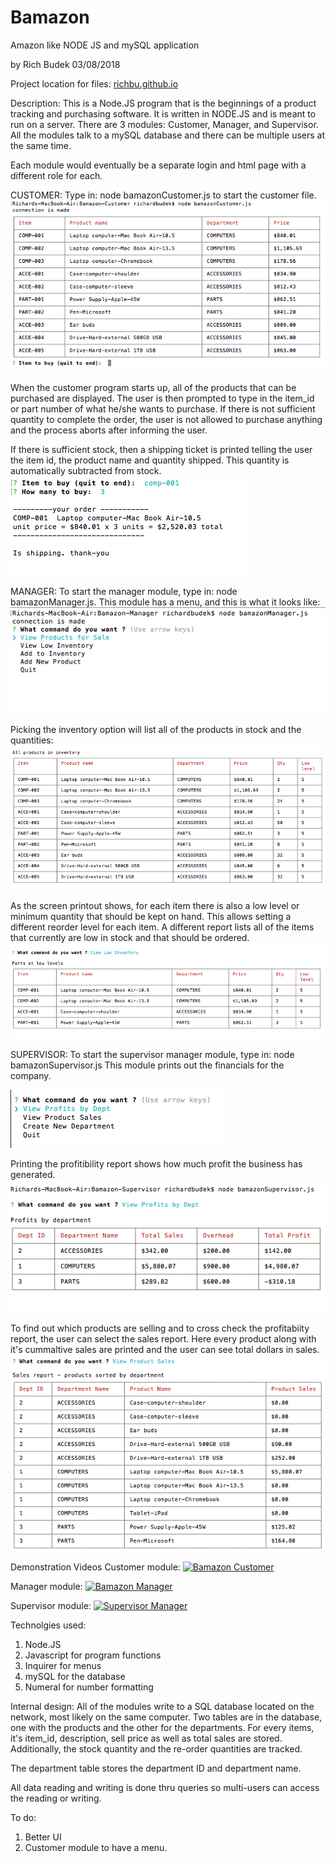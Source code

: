 # Bamazon
Amazon like NODE JS and mySQL application

by Rich Budek 03/08/2018

Project location for files:  [richbu.github.io](https://github.com/RichBu/Bamazon-NodeJS)

Description:
This is a Node.JS program that is the beginnings of a product tracking and purchasing software.
It is written in NODE.JS and is meant to run on a server. There are 3 modules:
Customer, Manager, and Supervisor. All the modules talk to a mySQL database and there can
be multiple users at the same time.

Each module would eventually be a separate login and html page with a different role for each.

CUSTOMER:
Type in: node bamazonCustomer.js to start the customer file.
![Customer main menu](/assets/images/screen_caps/Cust_01.png)

When the customer program starts up, all of the products that can be purchased are displayed.
The user is then prompted to type in the item_id or part number of what he/she wants to
purchase.  If there is not sufficient quantity to complete the order, the user is not allowed
to purchase anything and the process aborts after informing the user.

If there is sufficient stock, then a shipping ticket is printed telling the user the item id, the
product name and quantity shipped. This quantity is automatically subtracted from stock.
![Order has been shipped](/assets/images/screen_caps/Cust_Ship_01.png)


MANAGER:
To start the manager module, type in:  node bamazonManager.js.  This module has a menu, and
this is what it looks like:
![Manager main menu](/assets/images/screen_caps/Manag_Menu.png)

Picking the inventory option will list all of the products in stock and the quantities:
![Manager inventory](/assets/images/screen_caps/Manag_Inven_01.png)

As the screen printout shows, for each item there is also a low level or minimum quantity
that should be kept on hand.  This allows setting a different reorder level for each item.
A different report lists all of the items that currently are low in stock and that should be
ordered.
![Low level ordering](/assets/images/screen_caps/Manag_LowInven_01.png)


SUPERVISOR:
To start the supervisor manager module, type in:  node bamazonSupervisor.js  This module
prints out the financials for the company.

![Supervisor main menu](/assets/images/screen_caps/Supv_Main_01.png)

Printing the profitibility report shows how much profit the business has generated.
![Customer main menu](/assets/images/screen_caps/Supv_Profits.png)

To find out which products are selling and to cross check the profitabiity report, the
user can select the sales report.  Here every product along with it's cummaltive sales
are printed and the user can see total dollars in sales.
![Customer main menu](/assets/images/screen_caps/Supv_Sales.png)


Demonstration Videos
Customer module:
[![Bamazon Customer](https://img.youtube.com/vi/PGltPMZavqU/0.jpg)](https://www.youtube.com/watch?v=PGltPMZavqU)

Manager module:
[![Bamazon Manager](https://img.youtube.com/vi/jRyFefHEFbc/0.jpg)](https://www.youtube.com/watch?v=jRyFefHEFbc)

Supervisor module:
[![Supervisor Manager](https://img.youtube.com/vi/VIH1bufJwqg/0.jpg)](https://www.youtube.com/watch?v=VIH1bufJwqg)


Technolgies used:
1. Node.JS
2. Javascript for program functions
3. Inquirer for menus
4. mySQL for the database
5. Numeral for number formatting

Internal design:
All of the modules write to a SQL database located on the network, most likely on the same
computer.  Two tables are in the database, one with the products and the other for the
departments.  For every items, it's item_id, description, sell price as well as total sales
are stored.  Additionally, the stock quantity and the re-order quantities are tracked.

The department table stores the department ID and department name.

All data reading and writing is done thru queries so multi-users can access the reading or
writing.

To do:
1. Better UI
2. Customer module to have a menu.



